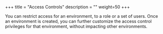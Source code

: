 +++
title = "Access Controls"
description = ""
weight=50
+++
 
You can restrict access for an environment, to a role or a set of users.
Once an environment is created, you can further customize the access
control privileges for that environment, without impacting other
environments.
 
